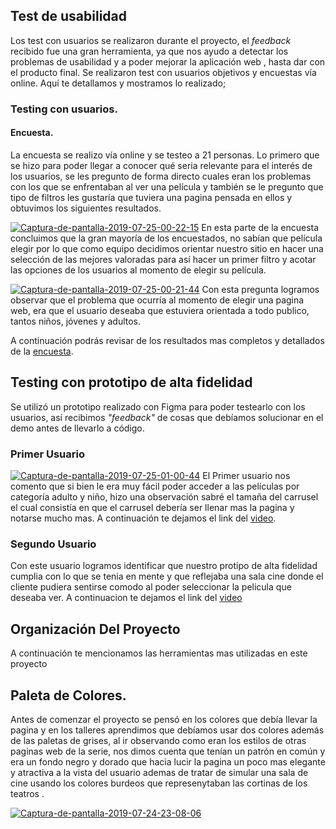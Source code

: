 
## Test de usabilidad
Los test con usuarios se realizaron durante el proyecto, el _feedback_ recibido fue una gran herramienta, ya que nos ayudo a detectar los problemas de usabilidad y a poder mejorar la aplicación web , hasta dar con el producto final. Se realizaron test con usuarios objetivos y encuestas vía online. Aquí te detallamos y mostramos lo realizado;

### Testing con usuarios.
#### Encuesta.
La encuesta se realizo vía online y se testeo a 21 personas. Lo primero que se hizo para poder llegar a conocer qué seria relevante para el interés de los usuarios, se les pregunto de forma directo cuales eran los problemas con los que se enfrentaban al ver una película y también se le pregunto que tipo de filtros les gustaría que tuviera una pagina pensada en ellos y obtuvimos los siguientes resultados.

<a href="https://ibb.co/vPSzBYw"><img src="https://i.ibb.co/cFjTvLg/Captura-de-pantalla-2019-07-25-00-22-15.jpg" alt="Captura-de-pantalla-2019-07-25-00-22-15" border="0"></a>
En esta parte de la encuesta concluimos que la gran mayoría de los encuestados, no sabían que película elegir por lo que como equipo decidimos orientar nuestro sitio en hacer una selección de las mejores valoradas para así hacer un primer filtro y acotar las opciones de los usuarios al momento de elegir su película.

<a href="https://ibb.co/7yR65tj"><img src="https://i.ibb.co/x5fR0qX/Captura-de-pantalla-2019-07-25-00-21-44.jpg" alt="Captura-de-pantalla-2019-07-25-00-21-44" border="0"></a>
Con esta pregunta logramos observar que el problema que ocurría al momento de elegir una pagina web, era que el usuario deseaba que estuviera orientada a todo publico, tantos niños, jóvenes y adultos.

 A continuación podrás revisar de los resultados mas completos y detallados de la [encuesta](https://docs.google.com/forms/d/1-3-jDnhQTfXEwp-CcIAwvSyNXKyLj4rB2GFeZAI3WrI/edit#responses).


## Testing con prototipo de alta fidelidad
 Se utilizó un prototipo realizado con Figma para poder testearlo con los usuarios, así recibimos _"feedback"_ de cosas que debíamos solucionar en el demo antes de llevarlo a código.
### Primer Usuario
<a href="https://ibb.co/qkL2zhj"><img src="https://i.ibb.co/2g0pwRh/Captura-de-pantalla-2019-07-25-01-00-44.jpg" alt="Captura-de-pantalla-2019-07-25-01-00-44" border="0"></a>
El Primer usuario nos comento que si bien le era muy fácil poder acceder a las películas por categoría adulto y niño, hizo una observación sabré el tamaña del carrusel el cual consistía en que el carrusel debería ser llenar mas la pagina y notarse mucho mas.
A continuación te dejamos el link del [video](https://www.youtube.com/watch?v=dL6eeT_dpUE&feature=youtu.be).

### Segundo Usuario

Con este usuario logramos identificar que nuestro protipo de alta fidelidad cumplia con lo que se tenia en mente y que reflejaba una sala cine donde el cliente pudiera sentirse comodo al poder seleccionar la pelicula que deseaba ver.
A continuacion te dejamos el link del [video](https://www.youtube.com/watch?v=DZnxLzRkIAA&feature=youtu.be)


## Organización Del Proyecto

A continuación te mencionamos las herramientas mas utilizadas en este proyecto


## Paleta de Colores.

Antes de comenzar el proyecto se pensó en los colores que debía llevar la pagina y en los talleres aprendimos que debíamos usar dos colores además de las paletas de grises, al ir observando como eran los estilos de otras paginas web de la serie, nos dimos cuenta que tenían un patrón en común y era un fondo negro y dorado que hacia lucir la pagina un poco mas elegante y atractiva a la vista del usuario ademas de tratar de simular una sala de cine usando los colores burdeos que represenytaban las cortinas de los teatros .
 
<a href="https://ibb.co/YbpyBXz"><img src="https://i.ibb.co/b7z25FS/Captura-de-pantalla-2019-07-24-23-08-06.jpg" alt="Captura-de-pantalla-2019-07-24-23-08-06" border="0"></a>